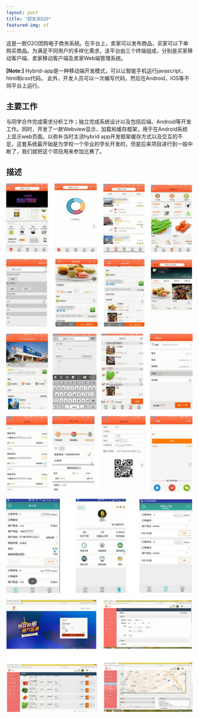 ```yaml
---
layout: post
title: "超友派O2O"
featured-img: sf
---
```



这是一款O2O团购电子商务系统。在平台上，卖家可以发布商品，买家可以下单购买商品。为满足不同用户的多样化需求，该平台由三个终端组成，分别是买家移动客户端、卖家移动客户端及卖家Web端管理系统。

 **[Note:]**  Hybrid-app是一种移动端开发模式，可以让智能手机运行javascript，html和css代码。 此外，开发人员可以一次编写代码，然后在Android，IOS等不同平台上运行。



## 主要工作

与同学合作完成需求分析工作；独立完成系统设计以及包括后端、Android等开发工作。同时，开发了一款Webview显示、加载和缓存框架，用于在Android系统上显示web页面。以弥补当时主流hybrid app开发框架缓存方式以及交互的不足。这套系统最开始是为学校一个毕业的学长开发的，但是后来项目进行到一般中断了，我们就把这个项目用来参加比赛了。


## 描述

![](/images/sf/p1.jpg)

![](/images/sf/p2.jpg)

![](/images/sf/p3.jpg)

![](/images/sf/p4.jpg)

![](/images/sf/p5.jpg)

![](/images/sf/p6.png)





